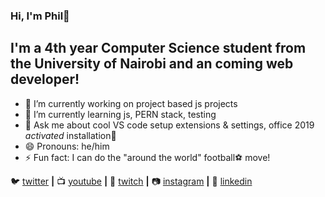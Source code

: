 ### Hi, I'm Phil👋

## I'm a 4th year Computer Science student from the University of Nairobi and an coming web developer!


- 🔭 I’m currently working on project based js projects
- 🌱 I’m currently learning js, PERN stack, testing
- 💬 Ask me about cool VS code setup extensions & settings, office 2019 *activated* installation🤫
- 😄 Pronouns: he/him
- ⚡ Fun fact: I can do the "around the world" football⚽ move!


🐦 [twitter][twitter] **|** 
📺 [youtube][youtube] **|** 
🎥 [twitch][twitch] **|** 
📷 [instagram][instagram] **|** 
👔 [linkedin][linkedin]

[twitter]: https://twitter.com/phi1ipmbugua
[youtube]: https://youtube.com/channel/UCrYe74AVTfxMUz937DcWQFg
[twitch]: https://twitch.tv/philipmbugua
[instagram]: https://instagram.com/phi1ipmbugua
[linkedin]: https://linkedin.com/in/philipmbugua
